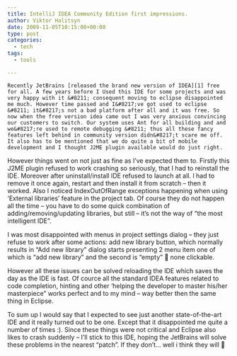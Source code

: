 ```yaml
---
title: IntelliJ IDEA Community Edition first impressions.
author: Viktor Halitsyn
date: 2009-11-05T10:15:00+00:00
type: post
categories:
  - tech
tags:
  - tools

---
```

    Recently JetBrains [released the brand new version of IDEA][1] free for all. A few years before I Used this IDE for some projects and was very happy with it &#8211; consequent moving to eclipse disappointed me much. However time passed and I&#8217;ve got used to eclipse &#8211; it&#8217;s not a bad platform after all and it was free. So now when the free version idea came out I was very anxious convincing our customers to switch. Our system uses Ant for all building and and we&#8217;re used to remote debugging &#8211; thus all these fancy features left behind in community version didn&#8217;t scare me off. It also has to be mentioned that we do quite a bit of mobile development and I thought J2ME plugin available would do just right.
  
   However things went on not just as fine as I&#8217;ve expected them to. Firstly this J2ME plugin refused to work crashing so seriously, that I had to reinstall the IDE. Moreover after uninstall/install IDE refused to launch at all. I had to remove it once again, restart and then install it from scratch &#8211; then it worked. Also I noticed IndexOutOfRange exceptions happening when using &#8216;External libraries&#8217; feature in the project tab. Of course they do not happen all the time &#8211; you have to do some quick combination of adding/removing/updating libraries, but still &#8211; it&#8217;s not the way of &#8220;the most intelligent IDE&#8221;.
  
   I was most disappointed with menus in project settings dialog &#8211; they just refuse to work after some actions: add new library button, which normally results in &#8220;Add new library&#8221; dialog starts presenting 2 menu item one of which is &#8220;add new library&#8221; and the second is &#8220;empty&#8221; 🙂 none clickable.
  
   However all these issues can be solved reloading the IDE which saves the day as the IDE is fast. Of cource all the standard IDEA features related to code completion, hinting and other &#8216;helping the developer to master his/her masterpiece&#8221; works perfect and to my mind &#8211; way better then the same thing in Eclipse.
  
   To sum up I would say that I expected to see just another state-of-the-art IDE and it really turned out to be one. Except that it disappointed me quite a number of times :). Since these things were not critical and Eclipse also likes to crash suddenly &#8211; I&#8217;ll stick to this IDE, hoping the JetBrains will solve these problems in the nearest &#8220;patch&#8221;. If they don&#8217;t&#8230; well i think they will 🙂

 [1]: http://www.jetbrains.com/idea/nextversion/free_java_ide.html